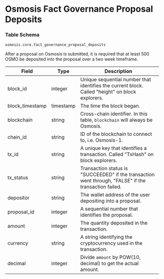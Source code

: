 # Osmosis Fact Governance Proposal Deposits

### Table Schema

`osmosis.core.fact_governance_proposal_deposits`

After a proposal on Osmosis is submitted, it is required that at least 500 OSMO be deposited into the proposal over a two week timeframe.&#x20;

| Field            | Type      | Description                                                                                           |
| ---------------- | --------- | ----------------------------------------------------------------------------------------------------- |
| block\_id        | integer   | Unique sequential number that identifies the current block. Called "height" on block explorers.       |
| block\_timestamp | timestamp | The time the block began.                                                                             |
| blockchain       | string    | Cross-chain identifier. In this table, `blockchain` will always be Osmosis.                           |
| chain\_id        | string    | ID of the blockchain to connect to, i.e. Osmosis-1.                                                   |
| tx\_id           | string    | A unique key that identifies a transaction. Called "TxHash" on block explorers.                       |
| tx\_status       | string    | Transaction status is "SUCCEEDED" if the transaction went through, "FALSE" if the transaction failed. |
| depositor        | string    | The wallet address of the user depositing into a proposal.                                            |
| proposal\_id     | integer   | A sequential number that identifies the proposal.                                                     |
| amount           | integer   | The quantity deposited in the transaction.                                                            |
| currency         | string    | A string identifying the cryptocurrency used in the transaction.                                      |
| decimal          | integer   | Divide `amount` by POW(10, decimal) to get the actual amount.                                         |
